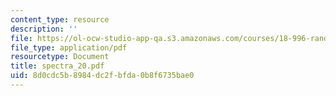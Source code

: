 ```yaml
---
content_type: resource
description: ''
file: https://ol-ocw-studio-app-qa.s3.amazonaws.com/courses/18-996-random-matrix-theory-and-its-applications-spring-2004/8d0cdc5b8984dc2fbfda0b8f6735bae0_spectra_20.pdf
file_type: application/pdf
resourcetype: Document
title: spectra_20.pdf
uid: 8d0cdc5b-8984-dc2f-bfda-0b8f6735bae0
---
```

